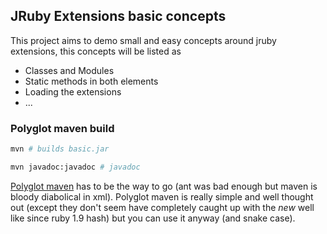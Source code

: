 ## JRuby Extensions basic concepts

This project aims to demo small and easy concepts around jruby extensions, this concepts will be listed as

* Classes and Modules
* Static methods in both elements
* Loading the extensions
* ...

### Polyglot maven build

```bash
mvn # builds basic.jar
```

```bash
mvn javadoc:javadoc # javadoc
```

[Polyglot maven][] has to be the way to go (ant was bad enough but maven is bloody diabolical in xml). Polyglot maven is really simple and well thought out (except they don't seem have completely caught up with the _new_ well like since ruby 1.9 hash) but you can use it anyway (and snake case).



[Polyglot maven]:https://github.com/takari/polyglot-maven